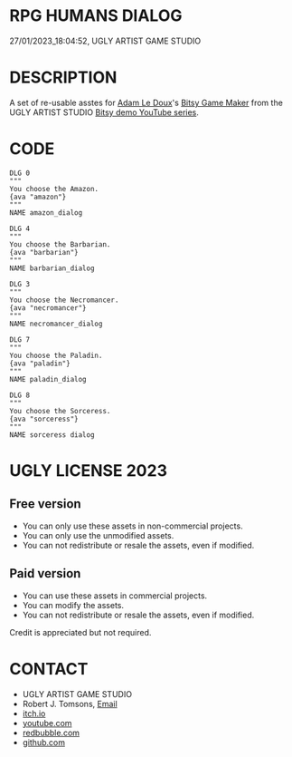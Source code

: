 RPG HUMANS DIALOG
=================
27/01/2023_18:04:52, UGLY ARTIST GAME STUDIO

DESCRIPTION
===========

A set of re-usable asstes for [Adam Le Doux](https://twitter.com/adamledoux)'s 
[Bitsy Game Maker](https://ledoux.itch.io/bitsy) from the UGLY ARTIST 
STUDIO [Bitsy demo YouTube series](https://www.youtube.com/@uglyartistgamestudio).

CODE
====

	DLG 0
	"""
	You choose the Amazon.
	{ava "amazon"} 
	"""
	NAME amazon_dialog

	DLG 4
	"""
	You choose the Barbarian.
	{ava "barbarian"} 
	"""
	NAME barbarian_dialog

	DLG 3
	"""
	You choose the Necromancer.
	{ava "necromancer"}
	"""
	NAME necromancer_dialog

	DLG 7
	"""
	You choose the Paladin.
	{ava "paladin"}
	"""
	NAME paladin_dialog

	DLG 8
	"""
	You choose the Sorceress.
	{ava "sorceress"}
	"""
	NAME sorceress dialog

UGLY LICENSE 2023
================= 

Free version
------------

* You can only use these assets in non-commercial projects.
* You can only use the unmodified assets.
* You can not redistribute or resale the assets, even if modified.

Paid version
------------

* You can use these assets in commercial projects.
* You can modify the assets.
* You can not redistribute or resale  the assets, even if modified.

Credit is appreciated but not required.

CONTACT
=======

* UGLY ARTIST GAME STUDIO
* Robert J. Tomsons, [Email](robertjtomsons@icloud.com)
* [itch.io](https://ugly-artist-studio.itch.io) 
* [youtube.com](https://www.youtube.com/@uglyartistgamestudio)
* [redbubble.com](https://www.redbubble.com/people/uglyartistmerch/)
* [github.com](https://github.com/uglyartistgamestudio)